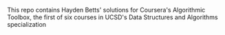 This repo contains Hayden Betts' solutions for Coursera's Algorithmic Toolbox,
the first of six courses in UCSD's Data Structures and Algorithms specialization

